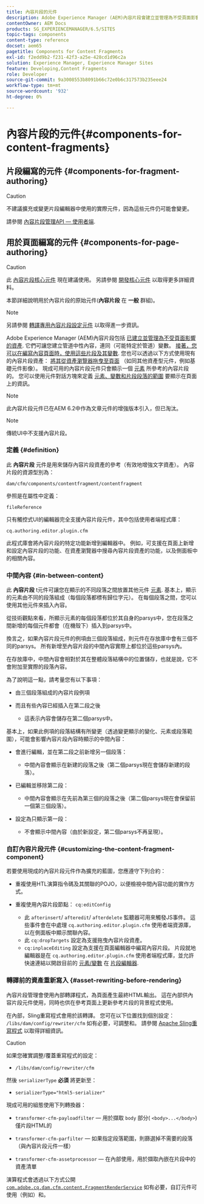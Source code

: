 ```yaml
---
title: 內容片段的元件
description: Adobe Experience Manager (AEM)內容片段會建立並管理為不受頁面影響的資產
contentOwner: AEM Docs
products: SG_EXPERIENCEMANAGER/6.5/SITES
topic-tags: components
content-type: reference
docset: aem65
pagetitle: Components for Content Fragments
exl-id: f2edd9b2-f231-42f3-a25e-428cd1d96c2a
solution: Experience Manager, Experience Manager Sites
feature: Developing,Content Fragments
role: Developer
source-git-commit: 9a3008553b8091b66c72e0b6c317573b235eee24
workflow-type: tm+mt
source-wordcount: '932'
ht-degree: 0%

---
```


# 內容片段的元件{#components-for-content-fragments}

## 片段編寫的元件 {#components-for-fragment-authoring}

>[!CAUTION]
>
>不建議擴充或變更片段編輯器中使用的實際元件，因為這些元件仍可能會變更。

請參閱 [內容片段管理API — 使用者端](/help/sites-developing/customizing-content-fragments.md#the-content-fragment-management-api-client-side).

## 用於頁面編寫的元件 {#components-for-page-authoring}

>[!CAUTION]
>
>此 [內容片段核心元件](https://experienceleague.adobe.com/docs/experience-manager-core-components/using/wcm-components/content-fragment-component.html) 現在建議使用。 另請參閱 [開發核心元件](https://experienceleague.adobe.com/docs/experience-manager-core-components/using/developing/overview.html) 以取得更多詳細資料。
>
>本節詳細說明用於內容片段的原始元件(**內容片段** 在 **一般** 群組)。

>[!NOTE]
>
>另請參閱 [轉譯專用內容片段設定元件](/help/sites-developing/content-fragments-config-components-rendering.md) 以取得進一步資訊。

Adobe Experience Manager (AEM)內容片段包括 [已建立並管理為不受頁面影響的資產](/help/assets/content-fragments/content-fragments.md). 它們可讓您建立管道中性內容，連同（可能特定於管道）變數。 [接著，您可以在編寫內容頁面時，使用這些片段及其變數](/help/sites-authoring/content-fragments.md). 您也可以透過以下方式使用現有的內容片段資產： [將其從資產瀏覽器拖曳至頁面](/help/sites-authoring/content-fragments.md#adding-a-content-fragment-to-your-page) （如同其他資產型元件，例如基礎元件影像）。 現成可用的內容片段元件只會顯示一個 [元素](/help/assets/content-fragments/content-fragments.md#constituent-parts-of-a-content-fragment) 所參考的內容片段的。 您可以使用元件對話方塊來定義 [元素、變數和片段段落的範圍](/help/assets/content-fragments/content-fragments.md#constituent-parts-of-a-content-fragment) 要顯示在頁面上的資訊。

>[!NOTE]
>
>此內容片段元件已在AEM 6.2中作為文章元件的增強版本引入，但已淘汰。

>[!NOTE]
>
>傳統UI中不支援內容片段。

### 定義 {#definition}

此 **內容片段** 元件是用來儲存內容片段資產的參考（有效地增強文字資產）。 內容片段的資源型別為：

`dam/cfm/components/contentfragment/contentfragment`

參照是在屬性中定義：

`fileReference`

只有觸控式UI的編輯器完全支援內容片段元件，其中包括使用者端程式庫：

`cq.authoring.editor.plugin.cfm`

此程式庫會將內容片段的特定功能新增到編輯器中。 例如，可支援在頁面上新增和設定內容片段的功能、在資產瀏覽器中搜尋內容片段資產的功能，以及側面板中的相關內容。

### 中間內容 {#in-between-content}

此 **內容片段** t元件可讓您在顯示的不同段落之間放置其他元件 [元素](/help/assets/content-fragments/content-fragments.md#constituent-parts-of-a-content-fragment). 基本上，顯示的元素由不同的段落組成（每個段落都標有歸位字元）。 在每個段落之間，您可以使用其他元件來插入內容。

從技術觀點來看，所顯示元素的每個段落都位於其自身的parsys中，您在段落之間新增的每個元件都會（在機殼下）插入到parsys中。

換言之，如果內容片段元件的例項由三個段落組成，則元件在存放庫中會有三個不同的parsys。 所有新增至內容片段的中間內容實際上都位於這些parsys內。

在存放庫中，中間內容會相對於其在整體段落結構中的位置儲存，也就是說，它不會附加至實際的段落內容。

為了說明這一點，請考量您有以下事項：

* 由三個段落組成的內容片段例項
* 而且有些內容已經插入在第二段之後

   * 這表示內容會儲存在第二個parsys中。

基本上，如果此例項的段落結構有所變更（透過變更顯示的變化、元素或段落範圍），可能會影響內容片段內容時顯示的中間內容：

* 會進行編輯，並在第二段之前新增另一個段落：

   * 中間內容會顯示在新建的段落之後（第二個parsys現在會儲存新建的段落）。

* 已編輯並移除第二段：

   * 中間內容會顯示在先前為第三個的段落之後（第二個parsys現在會保留前一個第三個段落）。

* 設定為只顯示第一段：

   * 不會顯示中間內容（由於新設定，第二個parsys不再呈現）。

### 自訂內容片段元件 {#customizing-the-content-fragment-component}

若要使用現成的內容片段元件作為擴充的藍圖，您應遵守下列合約：

* 重複使用HTL演算指令碼及其關聯的POJO，以便檢視中間內容功能的實作方式。
* 重複使用內容片段節點： `cq:editConfig`

   * 此 `afterinsert`/ `afteredit`/ `afterdelete` 監聽器可用來觸發JS事件。 這些事件會在中處理 `cq.authoring.editor.plugin.cfm` 使用者端資源庫，以在側面板中顯示關聯內容。
   * 此 `cq:dropTargets` 設定為支援拖曳內容片段資產。
   * `cq:inplaceEditing` 設定為支援在頁面編輯器中編寫內容片段。 片段就地編輯器是在 `cq.authoring.editor.plugin.cfm` 使用者端程式庫，並允許快速連結以開啟目前的 [元素/變數](/help/assets/content-fragments/content-fragments.md#constituent-parts-of-a-content-fragment) 在 [片段編輯器](/help/assets/content-fragments/content-fragments-variations.md).

### 轉譯前的資產重新寫入 {#asset-rewriting-before-rendering}

內容片段管理會使用內部轉譯程式，為頁面產生最終HTML輸出。 這在內部供內容片段元件使用，同時也供在參考頁面上更新參考片段的背景程式使用。

在內部，Sling重寫程式會用於該轉譯。 您可在以下位置找到個別設定： `/libs/dam/config/rewriter/cfm` 如有必要，可調整和。 請參閱 [Apache Sling重寫程式](https://sling.apache.org/documentation/bundles/output-rewriting-pipelines-org-apache-sling-rewriter.html) 以取得詳細資訊。

>[!CAUTION]
>
>如果您確實調整/覆蓋重寫程式的設定：
>
>* `/libs/dam/config/rewriter/cfm`
>
>然後 `serializerType` **必須** 將更新至：
>
>* `serializerType="html5-serializer"`

現成可用的組態使用下列轉換器：

* `transformer-cfm-payloadfilter`  — 用於擷取 `body` 部分( `<body>...</body>`)僅片段HTML的

* `transformer-cfm-parfilter`  — 如果指定段落範圍，則篩選掉不需要的段落（與內容片段元件一樣）
* `transformer-cfm-assetprocessor`  — 在內部使用，用於擷取內嵌在片段中的資產清單

演算程式會透過以下方式公開 [`com.adobe.cq.dam.cfm.content.FragmentRenderService`](https://developer.adobe.com/experience-manager/reference-materials/6-5/javadoc/com/adobe/cq/dam/cfm/ContentFragment.html) 如有必要，自訂元件可使用（例如）和。
